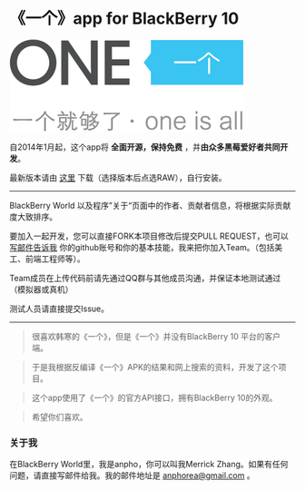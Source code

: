 《一个》app for BlackBerry 10
====

<img src="https://github.com/anpho/one/raw/master/src/www/img/welcome.png" />

自2014年1月起，这个app将 **全面开源，保持免费** ，并**由众多黑莓爱好者共同开发**。

最新版本请由 [这里](https://github.com/anpho/one/tree/master/dist) 下载（选择版本后点选RAW），自行安装。

<hr>

BlackBerry World 以及程序”关于“页面中的作者、贡献者信息，将根据实际贡献度大致排序。

要加入一起开发，您可以直接FORK本项目修改后提交PULL REQUEST，也可以[写邮件告诉我](anphorea@gmail.com) 你的github账号和你的基本技能，我来把你加入Team。（包括美工、前端工程师等）。

Team成员在上传代码前请先通过QQ群与其他成员沟通，并保证本地测试通过（模拟器或真机）

测试人员请直接提交Issue。

<hr>

>很喜欢韩寒的《一个》，但是《一个》并没有BlackBerry 10 平台的客户端。

>于是我根据反编译《一个》APK的结果和网上搜索的资料，开发了这个项目。

>这个app使用了《一个》的官方API接口，拥有BlackBerry 10的外观。

>希望你们喜欢。


### 关于我

在BlackBerry World里，我是anpho，你可以叫我Merrick Zhang。如果有任何问题，请直接写邮件给我。我的邮件地址是 [anphorea@gmail.com](anphorea@gmail.com) 。
